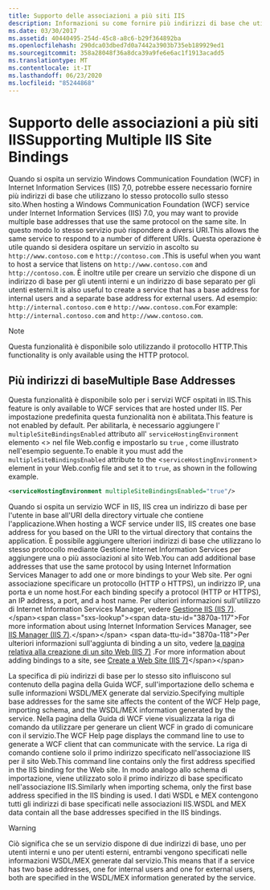 ```yaml
---
title: Supporto delle associazioni a più siti IIS
description: Informazioni su come fornire più indirizzi di base che utilizzano lo stesso protocollo nello stesso sito quando si ospita un servizio WCF in IIS.
ms.date: 03/30/2017
ms.assetid: 40440495-254d-45c8-a8c6-b29f364892ba
ms.openlocfilehash: 290dca03dbed7d0a7442a3903b735eb189929ed1
ms.sourcegitcommit: 358a28048f36a8dca39a9fe6e6ac1f1913acadd5
ms.translationtype: MT
ms.contentlocale: it-IT
ms.lasthandoff: 06/23/2020
ms.locfileid: "85244868"
---
```

# <a name="supporting-multiple-iis-site-bindings"></a><span data-ttu-id="3870a-103">Supporto delle associazioni a più siti IIS</span><span class="sxs-lookup"><span data-stu-id="3870a-103">Supporting Multiple IIS Site Bindings</span></span>
<span data-ttu-id="3870a-104">Quando si ospita un servizio Windows Communication Foundation (WCF) in Internet Information Services (IIS) 7,0, potrebbe essere necessario fornire più indirizzi di base che utilizzano lo stesso protocollo sullo stesso sito.</span><span class="sxs-lookup"><span data-stu-id="3870a-104">When hosting a Windows Communication Foundation (WCF) service under Internet Information Services (IIS) 7.0, you may want to provide multiple base addresses that use the same protocol on the same site.</span></span> <span data-ttu-id="3870a-105">In questo modo lo stesso servizio può rispondere a diversi URI.</span><span class="sxs-lookup"><span data-stu-id="3870a-105">This allows the same service to respond to a number of different URIs.</span></span> <span data-ttu-id="3870a-106">Questa operazione è utile quando si desidera ospitare un servizio in ascolto su `http://www.contoso.com` e `http://contoso.com` .</span><span class="sxs-lookup"><span data-stu-id="3870a-106">This is useful when you want to host a service that listens on `http://www.contoso.com` and `http://contoso.com`.</span></span> <span data-ttu-id="3870a-107">È inoltre utile per creare un servizio che dispone di un indirizzo di base per gli utenti interni e un indirizzo di base separato per gli utenti esterni.</span><span class="sxs-lookup"><span data-stu-id="3870a-107">It is also useful to create a service that has a base address for internal users and a separate base address for external users.</span></span> <span data-ttu-id="3870a-108">Ad esempio: `http://internal.contoso.com` e `http://www.contoso.com`.</span><span class="sxs-lookup"><span data-stu-id="3870a-108">For example: `http://internal.contoso.com` and `http://www.contoso.com`.</span></span>  
  
> [!NOTE]
> <span data-ttu-id="3870a-109">Questa funzionalità è disponibile solo utilizzando il protocollo HTTP.</span><span class="sxs-lookup"><span data-stu-id="3870a-109">This functionality is only available using the HTTP protocol.</span></span>  
  
## <a name="multiple-base-addresses"></a><span data-ttu-id="3870a-110">Più indirizzi di base</span><span class="sxs-lookup"><span data-stu-id="3870a-110">Multiple Base Addresses</span></span>  
 <span data-ttu-id="3870a-111">Questa funzionalità è disponibile solo per i servizi WCF ospitati in IIS.</span><span class="sxs-lookup"><span data-stu-id="3870a-111">This feature is only available to WCF services that are hosted under IIS.</span></span> <span data-ttu-id="3870a-112">Per impostazione predefinita questa funzionalità non è abilitata.</span><span class="sxs-lookup"><span data-stu-id="3870a-112">This feature is not enabled by default.</span></span> <span data-ttu-id="3870a-113">Per abilitarla, è necessario aggiungere l' `multipleSiteBindingsEnabled` attributo all' `serviceHostingEnvironment` elemento <> nel file Web.config e impostarlo su `true` , come illustrato nell'esempio seguente.</span><span class="sxs-lookup"><span data-stu-id="3870a-113">To enable it you must add the `multipleSiteBindingsEnabled` attribute to the <`serviceHostingEnvironment`> element in your Web.config file and set it to `true`, as shown in the following example.</span></span>  
  
```xml  
<serviceHostingEnvironment multipleSiteBindingsEnabled="true"/>  
```  
  
 <span data-ttu-id="3870a-114">Quando si ospita un servizio WCF in IIS, IIS crea un indirizzo di base per l'utente in base all'URI della directory virtuale che contiene l'applicazione.</span><span class="sxs-lookup"><span data-stu-id="3870a-114">When hosting a WCF service under IIS, IIS creates one base address for you based on the URI to the virtual directory that contains the application.</span></span> <span data-ttu-id="3870a-115">È possibile aggiungere ulteriori indirizzi di base che utilizzano lo stesso protocollo mediante Gestione Internet Information Services per aggiungere una o più associazioni al sito Web.</span><span class="sxs-lookup"><span data-stu-id="3870a-115">You can add additional base addresses that use the same protocol by using Internet Information Services Manager to add one or more bindings to your Web site.</span></span> <span data-ttu-id="3870a-116">Per ogni associazione specificare un protocollo (HTTP o HTTPS), un indirizzo IP, una porta e un nome host.</span><span class="sxs-lookup"><span data-stu-id="3870a-116">For each binding specify a protocol (HTTP or HTTPS), an IP address, a port, and a host name.</span></span> <span data-ttu-id="3870a-117">Per ulteriori informazioni sull'utilizzo di Internet Information Services Manager, vedere [Gestione IIS (IIS 7)](https://docs.microsoft.com/previous-versions/windows/it-pro/windows-server-2008-R2-and-2008/cc753842(v=ws.10)).</span><span class="sxs-lookup"><span data-stu-id="3870a-117">For more information about using Internet Information Services Manager, see [IIS Manager (IIS 7)](https://docs.microsoft.com/previous-versions/windows/it-pro/windows-server-2008-R2-and-2008/cc753842(v=ws.10)).</span></span> <span data-ttu-id="3870a-118">Per ulteriori informazioni sull'aggiunta di binding a un sito, vedere [la pagina relativa alla creazione di un sito Web (IIS 7)](https://docs.microsoft.com/previous-versions/windows/it-pro/windows-server-2008-R2-and-2008/cc772350(v=ws.10)) .</span><span class="sxs-lookup"><span data-stu-id="3870a-118">For more information about adding bindings to a site, see [Create a Web Site (IIS 7)](https://docs.microsoft.com/previous-versions/windows/it-pro/windows-server-2008-R2-and-2008/cc772350(v=ws.10))</span></span>  
  
 <span data-ttu-id="3870a-119">La specifica di più indirizzi di base per lo stesso sito influiscono sul contenuto della pagina della Guida WCF, sull'importazione dello schema e sulle informazioni WSDL/MEX generate dal servizio.</span><span class="sxs-lookup"><span data-stu-id="3870a-119">Specifying multiple base addresses for the same site affects the content of the WCF Help page, importing schema, and the WSDL/MEX information generated by the service.</span></span> <span data-ttu-id="3870a-120">Nella pagina della Guida di WCF viene visualizzata la riga di comando da utilizzare per generare un client WCF in grado di comunicare con il servizio.</span><span class="sxs-lookup"><span data-stu-id="3870a-120">The WCF Help page displays the command line to use to generate a WCF client that can communicate with the service.</span></span> <span data-ttu-id="3870a-121">La riga di comando contiene solo il primo indirizzo specificato nell'associazione IIS per il sito Web.</span><span class="sxs-lookup"><span data-stu-id="3870a-121">This command line contains only the first address specified in the IIS binding for the Web site.</span></span> <span data-ttu-id="3870a-122">In modo analogo allo schema di importazione, viene utilizzato solo il primo indirizzo di base specificato nell'associazione IIS.</span><span class="sxs-lookup"><span data-stu-id="3870a-122">Similarly when importing schema, only the first base address specified in the IIS binding is used.</span></span> <span data-ttu-id="3870a-123">I dati WSDL e MEX contengono tutti gli indirizzi di base specificati nelle associazioni IIS.</span><span class="sxs-lookup"><span data-stu-id="3870a-123">WSDL and MEX data contain all the base addresses specified in the IIS bindings.</span></span>  
  
> [!WARNING]
> <span data-ttu-id="3870a-124">Ciò significa che se un servizio dispone di due indirizzi di base, uno per utenti interni e uno per utenti esterni, entrambi vengono specificati nelle informazioni WSDL/MEX generate dal servizio.</span><span class="sxs-lookup"><span data-stu-id="3870a-124">This means that if a service has two base addresses, one for internal users and one for external users, both are specified in the WSDL/MEX information generated by the service.</span></span>
